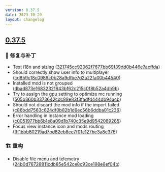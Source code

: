 ```yaml
---
version: 0.37.5
date: 2023-10-29
layout: changelog
---
```

## [0.37.5](#0.37.5)
### 🐛 修复与补丁

- Text i18n and sizing ([321745cc92062f7677bb69f39dd0b446e7acffda](https://github.com/Voxelum/x-minecraft-launcher/commit/321745cc92062f7677bb69f39dd0b446e7acffda))
- Should correctly show user info to multiplayer ([cd859c18c0989c0b28a9dfbe7d2a22fa00b44540](https://github.com/Voxelum/x-minecraft-launcher/commit/cd859c18c0989c0b28a9dfbe7d2a22fa00b44540))
- Installed mod is not grouped ([dbad873e16832321843bf62c215c0f8b52a4db9b](https://github.com/Voxelum/x-minecraft-launcher/commit/dbad873e16832321843bf62c215c0f8b52a4db9b))
- Try to assign the gpu setting to optimize mc running ([505b360b3373642cdc88e83f3fadfd444db94acb](https://github.com/Voxelum/x-minecraft-launcher/commit/505b360b3373642cdc88e83f3fadfd444db94acb))
- Should not discard the mod info if the import failed ([c86bdd7563c624df0b82b1d6ec56b6ddba01c236](https://github.com/Voxelum/x-minecraft-launcher/commit/c86bdd7563c624df0b82b1d6ec56b6ddba01c236))
- Error handling in instance mod loading ([c0051977bb6b1e8a09d1b740c35e9d9542089285](https://github.com/Voxelum/x-minecraft-launcher/commit/c0051977bb6b1e8a09d1b740c35e9d9542089285))
- Focus view instance icon and mods routing ([9f1bbb80219ad7bd82eb8ce7f01c127be3a8c376](https://github.com/Voxelum/x-minecraft-launcher/commit/9f1bbb80219ad7bd82eb8ce7f01c127be3a8c376))
### 🏗️ 重构

- Disable file menu and telemetry ([24b0d76728811cdb85e542ce8c93ce198e8ef04b](https://github.com/Voxelum/x-minecraft-launcher/commit/24b0d76728811cdb85e542ce8c93ce198e8ef04b))
